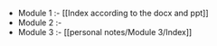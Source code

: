 - Module 1 :- [[Index according to the docx and ppt]]
- Module 2 :-
- Module 3 :- [[personal notes/Module 3/Index]]